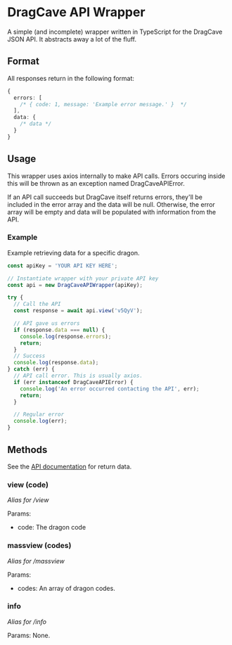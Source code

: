 # DragCave API Wrapper

A simple (and incomplete) wrapper written in TypeScript for the DragCave JSON API. It abstracts away a lot of the fluff.

## Format

All responses return in the following format:

```ts
{
  errors: [
    /* { code: 1, message: 'Example error message.' }  */
  ],
  data: {
    /* data */
  }
}
```

## Usage

This wrapper uses axios internally to make API calls. Errors occuring inside this will be thrown as an exception named DragCaveAPIError.

If an API call succeeds but DragCave itself returns errors, they'll be included in the error array and the data will be null. Otherwise, the error array will be empty and data will be populated with information from the API.

### Example

Example retrieving data for a specific dragon.

```ts
const apiKey = 'YOUR API KEY HERE';

// Instantiate wrapper with your private API key
const api = new DragCaveAPIWrapper(apiKey);

try {
  // Call the API
  const response = await api.view('v5QyV');

  // API gave us errors
  if (response.data === null) {
    console.log(response.errors);
    return;
  }
  // Success
  console.log(response.data);
} catch (err) {
  // API call error. This is usually axios.
  if (err instanceof DragCaveAPIError) {
    console.log('An error occurred contacting the API', err);
    return;
  }

  // Regular error
  console.log(err);
}
```

## Methods

See the [API documentation](https://dragcave/net/api.txt) for return data.

### view (code)

_Alias for /view_

Params:

- code: The dragon code

### massview (codes)

_Alias for /massview_

Params:

- codes: An array of dragon codes.

### info

_Alias for /info_

Params: None.
